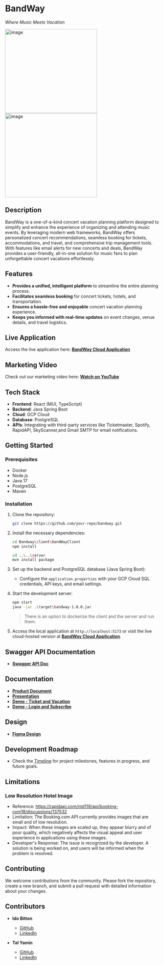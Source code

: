 # BandWay

*Where Music Meets Vacation* 

<img src="https://github.com/user-attachments/assets/bee8fed1-3647-45c9-a895-9b7e34c6df4c" alt="image" height="274" width="300"/>
<img src="https://github.com/user-attachments/assets/2fef98d8-1d89-4af0-af87-00114681f66c" alt="image" height="274" width="300"/>

## Description

BandWay is a one-of-a-kind concert vacation planning platform designed to simplify and enhance the experience of organizing and attending music events. By leveraging modern web frameworks, BandWay offers personalized concert recommendations, seamless booking for tickets, accommodations, and travel, and comprehensive trip management tools. With features like email alerts for new concerts and deals, BandWay provides a user-friendly, all-in-one solution for music fans to plan unforgettable concert vacations effortlessly.

## Features

- **Provides a unified, intelligent platform** to streamline the entire planning process.
- **Facilitates seamless booking** for concert tickets, hotels, and transportation.
- **Ensures a hassle-free and enjoyable** concert vacation planning experience.
- **Keeps you informed with real-time updates** on event changes, venue details, and travel logistics.

## Live Application

Access the live application here: **[BandWay Cloud Application](https://bandway-client-z732mhjgfq-uc.a.run.app)**

## Marketing Video

Check out our marketing video here: **[Watch on YouTube](https://youtube.com/shorts/pmEze2Bq8l0?si=EOYr60jBp9MtDe0X)**

## Tech Stack

- **Frontend**: React (MUI, TypeScript)
- **Backend**: Java Spring Boot
- **Cloud**: GCP Cloud
- **Database**: PostgreSQL
- **APIs**: Integrating with third-party services like Ticketmaster, Spotify, RapidAPI, SkyScanner,and Gmail SMTP for email notifications.

## Getting Started

### Prerequisites

- Docker
- Node.js
- Java 17
- PostgreSQL
- Maven

### Installation

1. Clone the repository:
   
   ```bash
   git clone https://github.com/your-repo/bandway.git
   ```

2. Install the necessary dependencies:
   
   ```bash
   cd Bandway\client\BandWayClient
   npm install
   
   cd ..\..\server
   mvn install package
   ```

3. Set up the backend and PostgreSQL database (Java Spring Boot):
   
   - Configure the `application.properties` with your GCP Cloud SQL credentials, API keys, and email settings.

4. Start the development server:
   
   ```bash
   npm start
   java -jar .\target\bandway-1.0.0.jar
   ```
   
   > There is an option to dockerize the client and the server and run them.

5. Access the local application at `http://localhost:5173` or visit the live cloud-hosted version at **[BandWay Cloud Application](https://bandway-client-z732mhjgfq-uc.a.run.app)**.


## Swagger API Documentation

- **[Swagger API Doc](https://server-z732mhjgfq-uc.a.run.app/swagger-ui/index.html#)**

## Documentation

- **[Product Document](https://mailmtaac-my.sharepoint.com/:b:/g/personal/talym_mta_ac_il/ESBXhinDvE1DpudQ36Ei9koBHYXHTKmPFWpIzXCHu_toag?e=OTkQXH)**
- **[Presentation](https://mailmtaac-my.sharepoint.com/:p:/g/personal/talym_mta_ac_il/EVEfyQUa71lDqQtN5_6iws4BJZoXyfVXtQfylwOXgVcxiQ?e=8yYcUu)**
- **[Demo - Ticket and Vacation](https://mailmtaac-my.sharepoint.com/:v:/g/personal/talym_mta_ac_il/EUpkFJsbXtJPpzTXG--yKbIBijsA46bOfcfQVCyqfMh8eg?e=PFpugB)**
- **[Demo - Login and Subscribe](https://mailmtaac-my.sharepoint.com/:v:/g/personal/talym_mta_ac_il/EQmharhwSLFClCU_jkgvE7IBxBjyUuxpsRR8ApEdZfepnA?e=54BqFr)**

## Design

- **[Figma Design](https://www.figma.com/proto/Pe54uo0nqRd0bd4fhXfL1Q/Website-BandWay?type=design&node-id=1-2&t=bPmwIYfFB6Imb2ZV-1&scaling=min-zoom&page-id=0%3A1&mode=design)**

## Development Roadmap

- Check the [Timeline](https://github.com/users/idobi111/projects/1) for project milestones, features in progress, and future goals.

## Limitations
### Low Resolution Hotel Image 
- Reference:
https://rapidapi.com/ntd119/api/booking-com18/discussions/137532
- Limitation:
The Booking.com API currently provides images that are small and of low resolution.
- Impact:
When these images are scaled up, they appear blurry and of poor quality, which 
negatively affects the visual appeal and user experience in applications using these 
images.
- Developer's Response:
The issue is recognized by the developer.
A solution is being worked on, and users will be informed when the problem is resolved.


## Contributing

We welcome contributions from the community. Please fork the repository, create a new branch, and submit a pull request with detailed information about your changes.

## Contributors

- **Ido Bitton**  
  
  - [GitHub](https://github.com/idobi111)  
  - [LinkedIn](https://www.linkedin.com/in/ido-bitton-b8a298163/)

- **Tal Yamin**  
  
  - [GitHub](https://github.com/TalYamin)  
  - [LinkedIn](https://www.linkedin.com/in/tal-yamin-5a478a173/)
